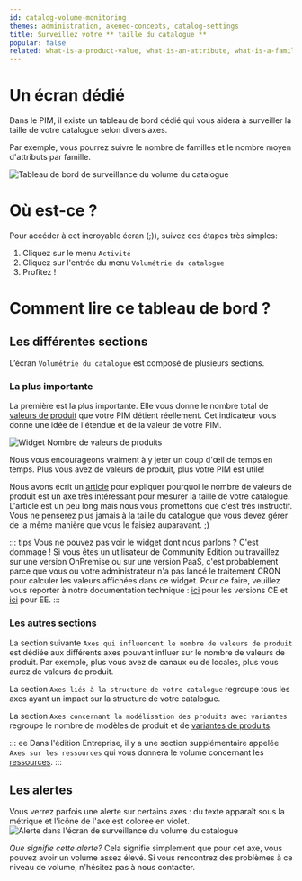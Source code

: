 ```yaml
---
id: catalog-volume-monitoring
themes: administration, akeneo-concepts, catalog-settings
title: Surveillez votre ** taille du catalogue **
popular: false
related: what-is-a-product-value, what-is-an-attribute, what-is-a-family, what-is-a-channel, what-is-a-locale, what-is-a-category
---
```


# Un écran dédié

Dans le PIM, il existe un tableau de bord dédié qui vous aidera à surveiller la taille de votre catalogue selon divers axes.

Par exemple, vous pourrez suivre le nombre de familles et le nombre moyen d'attributs par famille.

![Tableau de bord de surveillance du volume du catalogue](Activity_CatalogVolumeMonitoring_fr.png)

# Où est-ce ?

Pour accéder à cet incroyable écran (;)), suivez ces étapes très simples:
1. Cliquez sur le menu `Activité`
1. Cliquez sur l'entrée du menu `Volumétrie du catalogue`
1. Profitez !

# Comment lire ce tableau de bord ?

## Les différentes sections

L’écran `Volumétrie du catalogue` est composé de plusieurs sections.

### La plus importante

La première est la plus importante. Elle vous donne le nombre total de [valeurs de produit](what-is-a-product-value.html) que votre PIM détient réellement. Cet indicateur vous donne une idée de l'étendue et de la valeur de votre PIM.

![Widget Nombre de valeurs de produits](Activity_CatalogVolumeMonitoring_PvWidget_fr.png)

Nous vous encourageons vraiment à y jeter un coup d'œil de temps en temps. Plus vous avez de valeurs de produit, plus votre PIM est utile!

Nous avons écrit un [article](https://medium.com/akeneo-labs/because-your-product-catalog-typology-matters-e1a9af4c33e0) pour expliquer pourquoi le nombre de valeurs de produit est un axe très intéressant pour mesurer la taille de votre catalogue. L'article est un peu long mais nous vous promettons que c'est très instructif. Vous ne penserez plus jamais à la taille du catalogue que vous devez gérer de la même manière que vous le faisiez auparavant. ;)

::: tips
Vous ne pouvez pas voir le widget dont nous parlons ? C'est dommage !
Si vous êtes un utilisateur de Community Edition ou travaillez sur une version OnPremise ou sur une version PaaS, c'est probablement parce que vous ou votre administrateur n'a pas lancé le traitement CRON pour calculer les valeurs affichées dans ce widget.
Pour ce faire, veuillez vous reporter à notre documentation technique : [ici](https://docs.akeneo.com/latest/install_pim/manual/installation_ce_archive.html#configuring-tasks-via-crontab) pour les versions CE et [ici](https://docs.akeneo.com/latest/install_pim/manual/installation_ee_archive.html#configuring-tasks-via-crontab) pour EE.
:::

### Les autres sections

La section suivante `Axes qui influencent le nombre de valeurs de produit` est dédiée aux différents axes pouvant influer sur le nombre de valeurs de produit.
Par exemple, plus vous avez de canaux ou de locales, plus vous aurez de valeurs de produit.

La section `Axes liés à la structure de votre catalogue` regroupe tous les axes ayant un impact sur la structure de votre catalogue.

La section `Axes concernant la modélisation des produits avec variantes` regroupe le nombre de modèles de produit et de [variantes de produits](what-about-products-variants.html).

::: ee
Dans l'édition Entreprise, il y a une section supplémentaire appelée `Axes sur les ressources` qui vous donnera le volume concernant les [ressources](work-with-assets.html).
:::

## Les alertes

Vous verrez parfois une alerte sur certains axes : du texte apparaît sous la métrique et l'icône de l'axe est colorée en violet.
![Alerte dans l'écran de surveillance du volume du catalogue](Activity_CatalogVolumeMonitoring_Alert_fr.png)

_Que signifie cette alerte?_
Cela signifie simplement que pour cet axe, vous pouvez avoir un volume assez élevé. Si vous rencontrez des problèmes à ce niveau de volume, n'hésitez pas à nous contacter.
